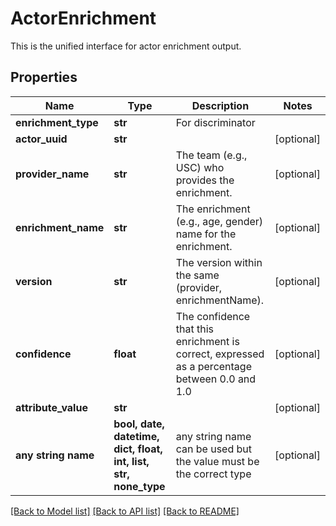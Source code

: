 # ActorEnrichment

This is the unified interface for actor enrichment output.

## Properties
Name | Type | Description | Notes
------------ | ------------- | ------------- | -------------
**enrichment_type** | **str** | For discriminator | 
**actor_uuid** | **str** |  | [optional] 
**provider_name** | **str** | The team (e.g., USC) who provides the enrichment. | [optional] 
**enrichment_name** | **str** | The enrichment (e.g., age, gender) name for the enrichment. | [optional] 
**version** | **str** | The version within the same (provider, enrichmentName). | [optional] 
**confidence** | **float** | The confidence that this enrichment is correct, expressed as a percentage between 0.0 and 1.0 | [optional] 
**attribute_value** | **str** |  | [optional] 
**any string name** | **bool, date, datetime, dict, float, int, list, str, none_type** | any string name can be used but the value must be the correct type | [optional]

[[Back to Model list]](../README.md#documentation-for-models) [[Back to API list]](../README.md#documentation-for-api-endpoints) [[Back to README]](../README.md)


